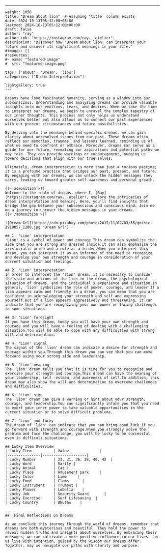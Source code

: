 ---
    weight: 1058
    title: "Dream about lion"  # Assuming 'title' column exists
    date: 2024-10-13T05:12:00+08:00
    lastmod: 2024-10-13T05:12:00+08:00
    draft: false
    author: "ray"
    authorLink: "https://instagram.com/ray._.atelier"
    description: "Discover how 'Dream about lion' can interpret your future and uncover its significant meanings in your life."
    #images: []
    #resources:
    #- name: "featured-image"
    #  src: "featured-image.png"
    
    tags: ['about', 'Dream', 'lion']
    categories: ["Dream Interpretation"]
    
    lightgallery: true
    ---
    
    Dreams have long fascinated humanity, serving as a window into our subconscious. Understanding and analyzing dreams can provide valuable insights into our emotions, fears, and desires. When we take the time to interpret our dreams, we begin to unravel the complex tapestry of our inner thoughts. This process not only helps us understand ourselves better but also allows us to connect our past experiences with our present circumstances and future possibilities.
    
    By delving into the meanings behind specific dreams, we can gain clarity about unresolved issues from our past. These dreams often reflect our memories, traumas, and lessons learned, reminding us of what we need to confront or embrace. Moreover, dreams can serve as a guide for our future, revealing our aspirations and potential paths we may take. They can provide warnings or encouragement, nudging us toward decisions that align with our true selves.
    
    Ultimately, dream interpretation is more than just a curious pastime; it is a profound practice that bridges our past, present, and future. By engaging with our dreams, we can unlock the hidden messages they carry, leading us toward greater self-awareness and personal growth.
    
    {{< admonition >}}
    Welcome to the realm of dreams, where I, [Ray](https://instagram.com/ray._.atelier), explore the intricacies of dream interpretation and meaning. Here, you’ll find insights that bridge the gap between your subconscious and conscious mind. Join me on a journey to uncover the hidden messages in your dreams.
    {{< /admonition >}}
    
    ![Dream Grl](https://cdn.pixabay.com/photo/2017/11/02/03/35/gothic-2910057_1280.jpg "Dream Grl")
    
    ## 1. 'Lion' interpretation
    'Lion' is a symbol of power and courage.This dream can symbolize the side that you are strong and dressed inside.It can also emphasize the aristocratic pride and a role as a leader.When you interpret this dream, you can interpret it as an informed of the need to recognize and develop your own strength and courage in consideration of your current situation and feelings.
    
    ## 2. 'Lion' interpretation
    In order to interpret the 'lion' dream, it is necessary to consider the state and actions of the lion in the dream, the psychological situation of dreams, and the individual's experience and situation.In general, 'lion' symbolizes the role of power, courage, and leader.If a lion appears calm and friendly in a dream, you can mean that you are confident in acknowledging your strength and self and expressing yourself.But if a lion appears aggressively and threatening, it can indicate that you are recognizing your own power or facing challenges in some situations.
    
    ## 3. 'Lion' foresight
    If you have this dream, today you will have your own strength and courage and you will have a feeling of dealing with a challenging situation.You will be able to cope with any difficulties with strong will and determination.
    
    ## 4. 'Lion' signal
    The signal of the 'lion' dream can indicate a desire for strength and courage within you.Through this dream you can see that you can move forward using your strong side and leadership.
    
    ## 5. 'Lion' meaning
    The 'lion' dream tells you that it is time for you to recognize and exercise your strength and courage.This dream can have the meaning of your leadership, self -esteem, and awareness of self.In addition, this dream may also show the will and determination to overcome challenges and difficulties.
    
    ## 6. 'Lion' sign
    The 'lion' dream can give a warning or hint about your strength, courage, and leadership.You can significantly inform you that you need to exert your inner power to take valuable opportunities in the current situation or to solve difficult problems.
    
    ## 7. 'Lion' and lucky
    The dream of 'lion' can indicate that you can bring good luck if you go forward with strength and courage.When you strongly solve the problem and face the challenge, you will be lucky to be successful even in difficult situations.
    
    ## Lucky Item Overview
    | Lucky Item          | Value              |
    |---------------|--------------------|
    | Lucky Number        | 23, 31, 36, 38, 40, 42  |
    | Lucky Word          | Rarity |
    | Lucky Animal        | Cat |
    | Lucky Place         | Amusement park     |
    | Lucky Color         | Lime     |
    | Lucky Food          | Clams      |
    | Lucky Instrument    | Trumpet |
    | Lucky Flower        | Lobelia    |
    | Lucky Job           | Security Guard       |
    | Lucky Exercise      | Surf Lifesaving  |
    | Lucky Country       | Bhutan    |
    
    
    ##  Final Reflections on Dreams
    
    As we conclude this journey through the world of dreams, remember that dreams are both mysterious and beautiful. They hold the power to reveal hidden truths and insights about ourselves. By embracing their messages, we can cultivate a more positive influence in our lives. Let us live with intention, guided by the wisdom our dreams offer. Together, may we navigate our paths with clarity and purpose.
    